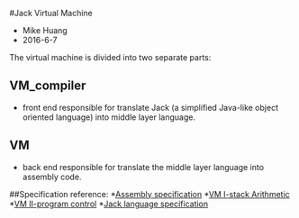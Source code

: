 #Jack Virtual Machine
* Mike Huang
* 2016-6-7

The virtual machine is divided into two separate parts:
## VM_compiler
* front end responsible for translate Jack (a simplified Java-like object oriented language) into middle layer language.

## VM
* back end responsible for translate the middle layer language into assembly code.

##Specification reference:
*<a href="http://www.nand2tetris.org/06.php">Assembly specification</a>
*<a href="http://www.nand2tetris.org/07.php">VM I-stack Arithmetic</a>
*<a href="http://www.nand2tetris.org/08.php">VM II-program control</a>
*<a href="http://www.nand2tetris.org/09.php">Jack language specification</a>
